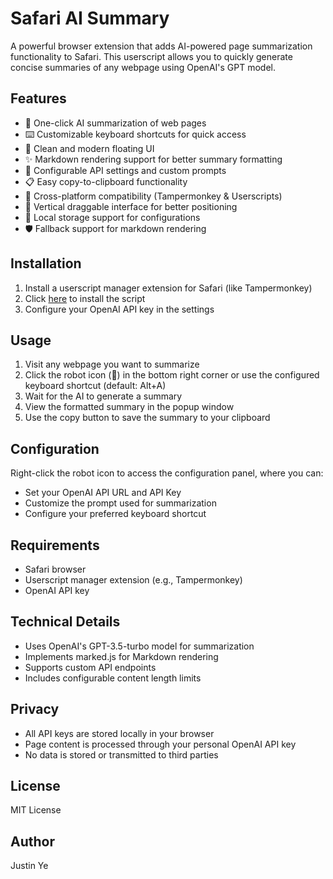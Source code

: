 # Safari AI Summary

A powerful browser extension that adds AI-powered page summarization functionality to Safari. This userscript allows you to quickly generate concise summaries of any webpage using OpenAI's GPT model.

## Features

- 🤖 One-click AI summarization of web pages
- ⌨️ Customizable keyboard shortcuts for quick access
- 🎨 Clean and modern floating UI
- ✨ Markdown rendering support for better summary formatting
- 🔧 Configurable API settings and custom prompts
- 📋 Easy copy-to-clipboard functionality
- 🔄 Cross-platform compatibility (Tampermonkey & Userscripts)
- 📱 Vertical draggable interface for better positioning
- 💾 Local storage support for configurations
- 🛡️ Fallback support for markdown rendering

## Installation

1. Install a userscript manager extension for Safari (like Tampermonkey)
2. Click [here](safari-ai-summary.user.js) to install the script
3. Configure your OpenAI API key in the settings

## Usage

1. Visit any webpage you want to summarize
2. Click the robot icon (🤖) in the bottom right corner or use the configured keyboard shortcut (default: Alt+A)
3. Wait for the AI to generate a summary
4. View the formatted summary in the popup window
5. Use the copy button to save the summary to your clipboard

## Configuration

Right-click the robot icon to access the configuration panel, where you can:

- Set your OpenAI API URL and API Key
- Customize the prompt used for summarization
- Configure your preferred keyboard shortcut

## Requirements

- Safari browser
- Userscript manager extension (e.g., Tampermonkey)
- OpenAI API key

## Technical Details

- Uses OpenAI's GPT-3.5-turbo model for summarization
- Implements marked.js for Markdown rendering
- Supports custom API endpoints
- Includes configurable content length limits

## Privacy

- All API keys are stored locally in your browser
- Page content is processed through your personal OpenAI API key
- No data is stored or transmitted to third parties

## License

MIT License

## Author

Justin Ye

